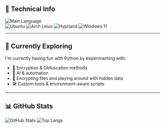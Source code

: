 ## 📌 Technical Info

![Main Language](https://img.shields.io/badge/Main%20language-Python-blue?style=for-the-badge&logo=python&logoColor=white)  
![Ubuntu](https://img.shields.io/badge/OS-Ubuntu-orange?style=for-the-badge&logo=ubuntu&logoColor=white)
![Arch Linux](https://img.shields.io/badge/OS-Arch_Linux-1793D1?style=for-the-badge&logo=arch-linux&logoColor=white)
![Hyprland](https://img.shields.io/badge/WM-Hyprland-303030?style=for-the-badge&logo=window-manager&logoColor=white)
![Windows 11](https://img.shields.io/badge/OS-Windows_11-0078D6?style=for-the-badge&logo=windows11&logoColor=white)

---

## 🧪 Currently Exploring

I'm currently having fun with Python by experimenting with:
- 🔐 Encryption & Obfuscation methods  
- 🤖 AI & automation  
- 📁 Encrypting files and playing around with hidden data  
- 🛠️ Custom tools & environment-aware scripts  

---

## 📊 GitHub Stats

![GitHub Stats](https://github-readme-stats.vercel.app/api?username=mosesalone&show_icons=true&theme=transparent )
![Top Langs](https://github-readme-stats.vercel.app/api/top-langs/?username=mosesalone&layout=compact&theme=transparent )
